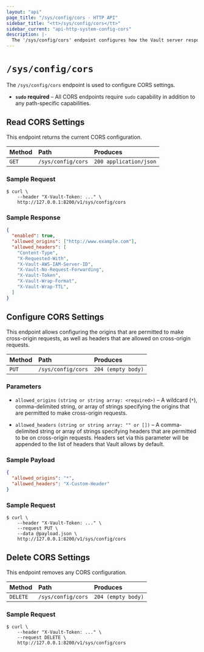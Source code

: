 ```yaml
---
layout: "api"
page_title: "/sys/config/cors - HTTP API"
sidebar_title: "<tt>/sys/config/cors</tt>"
sidebar_current: "api-http-system-config-cors"
description: |-
  The '/sys/config/cors' endpoint configures how the Vault server responds to cross-origin requests.
---
```


# `/sys/config/cors`

The `/sys/config/cors` endpoint is used to configure CORS settings.

- **`sudo` required** – All CORS endpoints require `sudo` capability in
  addition to any path-specific capabilities.

## Read CORS Settings

This endpoint returns the current CORS configuration.

| Method   | Path                         | Produces               |
| :------- | :--------------------------- | :--------------------- |
| `GET`    | `/sys/config/cors` | `200 application/json` |

### Sample Request

```
$ curl \
    --header "X-Vault-Token: ..." \
    http://127.0.0.1:8200/v1/sys/config/cors
```

### Sample Response

```json
{
  "enabled": true,
  "allowed_origins": ["http://www.example.com"],
  "allowed_headers": [
    "Content-Type",
    "X-Requested-With",
    "X-Vault-AWS-IAM-Server-ID",
    "X-Vault-No-Request-Forwarding",
    "X-Vault-Token",
    "X-Vault-Wrap-Format",
    "X-Vault-Wrap-TTL",
  ]
}
```

## Configure CORS Settings

This endpoint allows configuring the origins that are permitted to make
cross-origin requests, as well as headers that are allowed on cross-origin requests.

| Method   | Path                         | Produces               |
| :------- | :--------------------------- | :--------------------- |
| `PUT`    | `/sys/config/cors` | `204 (empty body)` |

### Parameters

- `allowed_origins` `(string or string array: <required>)` – A wildcard (`*`), comma-delimited string, or array of strings specifying the origins that are permitted to make cross-origin requests.

- `allowed_headers` `(string or string array: "" or [])` – A comma-delimited string or array of strings specifying headers that are permitted to be on cross-origin requests. Headers set via this parameter will be appended to the list of headers that Vault allows by default.

### Sample Payload

```json
{
  "allowed_origins": "*",
  "allowed_headers": "X-Custom-Header"
}
```

### Sample Request

```
$ curl \
    --header "X-Vault-Token: ..." \
    --request PUT \
    --data @payload.json \
    http://127.0.0.1:8200/v1/sys/config/cors
```

## Delete CORS Settings

This endpoint removes any CORS configuration.

| Method   | Path                         | Produces               |
| :------- | :--------------------------- | :--------------------- |
| `DELETE` | `/sys/config/cors` | `204 (empty body)` |

### Sample Request

```
$ curl \
    --header "X-Vault-Token: ..." \
    --request DELETE \
    http://127.0.0.1:8200/v1/sys/config/cors
```
